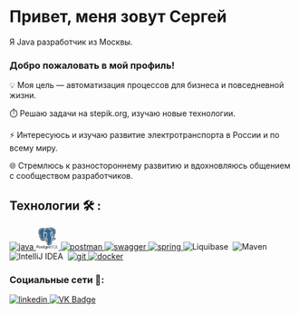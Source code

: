# Привет, меня зовут Сергей
Я Java разработчик из Москвы.
### Добро пожаловать в мой профиль! 
 
💡 Моя цель — автоматизация процессов для бизнеса и повседневной жизни.

⏱️ Решаю задачи на stepik.org, изучаю новые технологии.

⚡ Интересуюсь и изучаю развитие электротранспорта в России и по всему миру.

🌐 Стремлюсь к разностороннему развитию и вдохновляюсь общением с сообществом разработчиков.


<!---
--## Мой стек технологий 📚

--- Java Core: разработка программного кода.
--- Spring Boot: веб-приложения, REST API, JPA.
--- SQL & БД: SQL-запросы, JPQL, Hibernate.
--- Управление версиями БД: Liquibase.
--- Архитектура: проектирование REST API, OpenAPI.
--- Тестирование: JUnit, Mockito, Spring Boot Test.
--- Сборка проектов: Maven.
--- Контейнеризация: базовое знание Docker.
-->


## Технологии 🛠️ :

<div>
  <a href="https://www.java.com" target="_blank" rel="noreferrer"> <img src="https://www.vectorlogo.zone/logos/java/java-ar21.svg" title="Java" alt="java" width="80" height="40"/> </a> 
 <a href="https://www.postgresql.org" target="_blank" rel="noreferrer"> <img src="https://raw.githubusercontent.com/devicons/devicon/master/icons/postgresql/postgresql-original-wordmark.svg" title="PostgreSQL" alt="postgresql" width="40" height="40"/> </a>
 <a href="https://postman.com" target="_blank" rel="noreferrer"> <img src="https://www.vectorlogo.zone/logos/getpostman/getpostman-icon.svg" title="Postman" alt="postman" width="40" height="40"/> </a> 
 <a href="https://swagger.io" target="_blank" rel="noreferrer"> <img src="https://iconape.com/wp-content/files/kd/371533/svg/371533.svg" title="Swagger" alt="swagger" width="40" height="40"/> </a> 
 <a href="https://spring.io/" target="_blank" rel="noreferrer"> <img src="https://www.vectorlogo.zone/logos/springio/springio-ar21.svg" title="Spring Framework" alt="spring" width="80" height="40"/> </a> 
  <img src="https://upload.vectorlogo.zone/logos/liquibase/images/bd2ff83d-5758-4629-ad54-b1de6f15c7c1.svg" title="Liquibase" alt="Liquibase" width="80" height="40"/>&nbsp;
  <img src="https://upload.vectorlogo.zone/logos/apache_maven/images/bf250be6-ab7f-4191-b421-8d0acb1dc6e4.svg" title="Maven" alt="Maven" width="80" height="40"/>&nbsp;
   <img src="https://upload.vectorlogo.zone/logos/jetbrains_idea/images/d4398a36-c378-4511-a508-106ded6cd69a.svg" title="IntelliJ IDEA" alt="IntelliJ IDEA" width="40" height="40"/>&nbsp;
   <a href="https://git-scm.com/" target="_blank" rel="noreferrer"> <img src="https://www.vectorlogo.zone/logos/git-scm/git-scm-ar21.svg" title="Git" alt="git" width="80" height="40"/> </a>
   <a href="https://www.docker.com/" target="_blank" rel="noreferrer"> <img src="https://www.vectorlogo.zone/logos/docker/docker-official.svg" title="Docker" alt="docker" width="50" height="40"/> </a>
          
</div>

### Социальные сети 👋:

  <div id="badges">
    <a href="" target="_blank">
      <img src="https://cdn-icons-png.flaticon.com/512/2504/2504799.png" width="40" height="40" alt="linkedin" />
    </a>
    <a href=https://vk.com/kolomnin_sp target="_blank">
      <img src="https://cdn-icons-png.flaticon.com/512/145/145813.png" width="40" height="40" alt="VK Badge"/>
    </a>
  </div>
  
  <!---
### Leetcode:

[![KnlnKS's LeetCode stats](https://leetcode-stats-six.vercel.app/?username=Powerandzeal)](https://github.com/KnlnKS/leetcode-stats)
